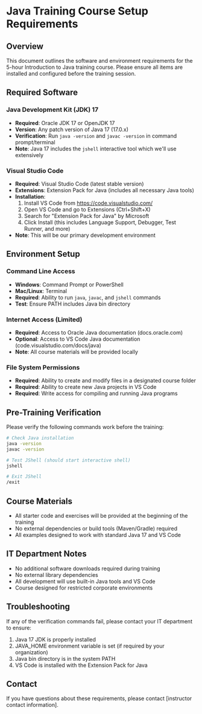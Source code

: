 # Java Training Course Setup Requirements

## Overview
This document outlines the software and environment requirements for the 5-hour Introduction to Java training course. Please ensure all items are installed and configured before the training session.

## Required Software

### Java Development Kit (JDK) 17
- **Required**: Oracle JDK 17 or OpenJDK 17
- **Version**: Any patch version of Java 17 (17.0.x)
- **Verification**: Run `java -version` and `javac -version` in command prompt/terminal
- **Note**: Java 17 includes the `jshell` interactive tool which we'll use extensively

### Visual Studio Code
- **Required**: Visual Studio Code (latest stable version)
- **Extensions**: Extension Pack for Java (includes all necessary Java tools)
- **Installation**:
  1. Install VS Code from https://code.visualstudio.com/
  2. Open VS Code and go to Extensions (Ctrl+Shift+X)
  3. Search for "Extension Pack for Java" by Microsoft
  4. Click Install (this includes Language Support, Debugger, Test Runner, and more)
- **Note**: This will be our primary development environment

## Environment Setup

### Command Line Access
- **Windows**: Command Prompt or PowerShell
- **Mac/Linux**: Terminal
- **Required**: Ability to run `java`, `javac`, and `jshell` commands
- **Test**: Ensure PATH includes Java bin directory

### Internet Access (Limited)
- **Required**: Access to Oracle Java documentation (docs.oracle.com)
- **Optional**: Access to VS Code Java documentation (code.visualstudio.com/docs/java)
- **Note**: All course materials will be provided locally

### File System Permissions
- **Required**: Ability to create and modify files in a designated course folder
- **Required**: Ability to create new Java projects in VS Code
- **Required**: Write access for compiling and running Java programs

## Pre-Training Verification

Please verify the following commands work before the training:

```bash
# Check Java installation
java -version
javac -version

# Test JShell (should start interactive shell)
jshell

# Exit JShell
/exit
```

## Course Materials
- All starter code and exercises will be provided at the beginning of the training
- No external dependencies or build tools (Maven/Gradle) required
- All examples designed to work with standard Java 17 and VS Code

## IT Department Notes
- No additional software downloads required during training
- No external library dependencies
- All development will use built-in Java tools and VS Code
- Course designed for restricted corporate environments

## Troubleshooting
If any of the verification commands fail, please contact your IT department to ensure:
1. Java 17 JDK is properly installed
2. JAVA_HOME environment variable is set (if required by your organization)
3. Java bin directory is in the system PATH
4. VS Code is installed with the Extension Pack for Java

## Contact
If you have questions about these requirements, please contact [instructor contact information].